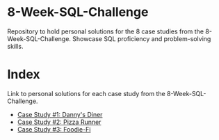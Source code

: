 # 8-Week-SQL-Challenge
Repository to hold personal solutions for the 8 case studies from the 8-Week-SQL-Challenge. Showcase SQL proficiency and problem-solving skills.

# Index
Link to personal solutions for each case study from the 8-Week-SQL-Challenge.
- [Case Study #1: Danny's Diner](https://github.com/Stlamy/8-Week-SQL-Challenge/blob/main/Case%20Study%20%231%20-%20Danny's%20Diner/README.md)
- [Case Study #2: Pizza Runner](https://github.com/Stlamy/8-Week-SQL-Challenge/blob/90e497b97d923c002d0d6fe99e1a5887fe807f08/Case%20Study%20%232%20-%20Pizza%20Runner/README.md)
- [Case Study #3: Foodie-Fi](https://github.com/Stlamy/8-Week-SQL-Challenge/blob/b82ff7a7228bbcff4e380b014994e36fccaa6b96/Case%20Study%20%233%20-%20Foodie-Fi/README.md)

